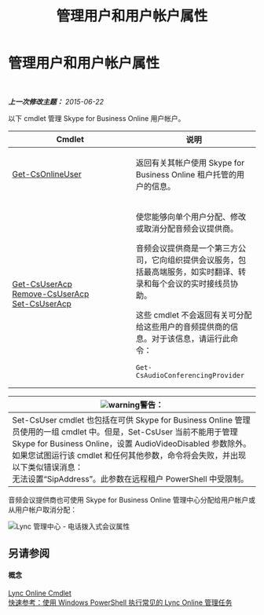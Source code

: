 ﻿---
title: 管理用户和用户帐户属性
TOCTitle: 管理用户和用户帐户属性
ms:assetid: 5d13ab15-0e12-4bd0-a970-f130de980404
ms:mtpsurl: https://technet.microsoft.com/zh-cn/library/Dn362790(v=OCS.15)
ms:contentKeyID: 56271147
ms.date: 06/02/2017
mtps_version: v=OCS.15
ms.translationtype: HT
---

# 管理用户和用户帐户属性

 

_**上一次修改主题：** 2015-06-22_

以下 cmdlet 管理 Skype for Business Online 用户帐户。


<table>
<colgroup>
<col style="width: 50%" />
<col style="width: 50%" />
</colgroup>
<thead>
<tr class="header">
<th>Cmdlet</th>
<th>说明</th>
</tr>
</thead>
<tbody>
<tr class="odd">
<td><p><a href="get-csonlineuser.md">Get-CsOnlineUser</a></p></td>
<td><p>返回有关其帐户使用 Skype for Business Online 租户托管的用户的信息。</p></td>
</tr>
<tr class="even">
<td><p><a href="get-csuseracp.md">Get-CsUserAcp</a><br />
<a href="remove-csuseracp.md">Remove-CsUserAcp</a><br />
<a href="set-csuseracp.md">Set-CsUserAcp</a></p></td>
<td><p>使您能够向单个用户分配、修改或取消分配音频会议提供商。</p>
<p>音频会议提供商是一个第三方公司，它向组织提供会议服务，包括最高端服务，如实时翻译、转录和每个会议的实时接线员协助。</p>
<p>这些 cmdlet 不会返回有关可分配给这些用户的音频提供商的信息。对于该信息，请运行此命令：</p>
<pre><code>Get-CsAudioConferencingProvider</code></pre></td>
</tr>
</tbody>
</table>


<table>
<thead>
<tr class="header">
<th><img src="images/JJ656815.warning(OCS.15).gif" title="warning" alt="warning" />警告：</th>
</tr>
</thead>
<tbody>
<tr class="odd">
<td>Set-CsUser cmdlet 也包括在可供 Skype for Business Online 管理员使用的一组 cmdlet 中。但是，Set-CsUser 当前不能用于管理 Skype for Business Online，设置 AudioVideoDisabled 参数除外。如果您试图运行该 cmdlet 和任何其他参数，命令将会失败，并出现以下类似错误消息：<br />
无法设置“SipAddress”。此参数在远程租户 PowerShell 中受限制。</td>
</tr>
</tbody>
</table>


音频会议提供商也可使用 Skype for Business Online 管理中心分配给用户帐户或从用户帐户取消分配：

![Lync 管理中心 - 电话拨入式会议属性](images/Dn362790.0c61f0c2-8aef-4020-a0a8-02580d43092a(OCS.15).png "Lync 管理中心 - 电话拨入式会议属性")

## 另请参阅

#### 概念

[Lync Online Cmdlet](the-skype-for-business-online-cmdlets.md)  
[快速参考：使用 Windows PowerShell 执行常见的 Lync Online 管理任务](quick-reference-using-windows-powershell-to-do-common-skype-for-business-online-management-tasks.md)

